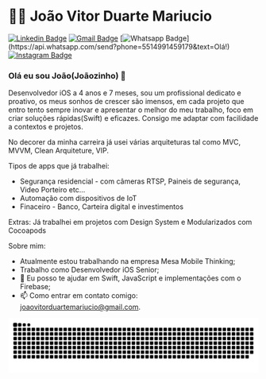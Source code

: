 # :man_technologist: João Vitor Duarte Mariucio

[![Linkedin Badge](https://img.shields.io/badge/-LinkedIn-blue?style=flat-square&logo=Linkedin&logoColor=white&link=https://www.linkedin.com/in/nykollemalone/)](https://www.linkedin.com/in/joaovitorduartemariucio)
[![Gmail Badge](https://img.shields.io/badge/-Gmail-c14438?style=flat-square&logo=Gmail&logoColor=white&link=mailto:joaovitorduartemariucio@gmail.com)](mailto:joaovitorduartemariucio@gmail.com)
[![Whatsapp Badge](https://img.shields.io/badge/-Whatsapp-4CA143?style=flat-square&labelColor=4CA143&logo=whatsapp&logoColor=white&link=https://api.whatsapp.com/send?phone=5514991459179&text=Olá!)](https://api.whatsapp.com/send?phone=5514991459179&text=Olá!)
[![Instagram Badge](https://img.shields.io/badge/-Instagram-BF008C?style=flat-square&logo=Instagram&logoColor=white&link=https://www.instagram.com/joaovitorduartemariucio)](https://www.instagram.com/joaovitorduartemariucio) 

### Olá eu sou João(Joãozinho) 👋

Desenvolvedor iOS a 4 anos e 7 meses, sou um profissional dedicato e proativo, os meus sonhos de crescer são imensos, em cada projeto que entro tento sempre inovar e apresentar o melhor do meu trabalho, foco em criar soluções rápidas(Swift) e eficazes. Consigo me adaptar com facilidade a contextos e projetos.

No decorer da minha carreira já usei várias arquiteturas tal como MVC, MVVM, Clean Arquiteture, VIP.

Tipos de apps que já trabalhei:
- Segurança residencial - com câmeras RTSP, Paineis de segurança, Video Porteiro etc... 
- Automação com dispositivos de IoT
- Finaceiro - Banco, Carteira digital e investimentos 

Extras: Já trabalhei em projetos com Design System e Modularizados com Cocoapods

Sobre mim:

- Atualmente estou trabalhando na empresa Mesa Mobile Thinking;
- Trabalho como Desenvolvedor iOS Senior;
- 💬 Eu posso te ajudar em Swift, JavaScript e implementações com o Firebase;
- 📫 Como entrar em contato comigo: joaovitorduartemariucio@gmail.com.

![](github-contribution-grid-snake.svg)
